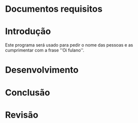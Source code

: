 # Documentos requisitos

# Introdução
Este programa será usado para pedir o nome das pessoas e as cumprimentar com a frase ''Oi fulano''.

# Desenvolvimento


# Conclusão


# Revisão